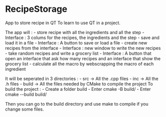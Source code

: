 # RecipeStorage
App to store recipe in QT
To learn to use QT in a project.

The app will :
    - store recipe with all the ingredients and all the step
        - Interface : 3 colums for the recipes, the ingredients and the step
    - save and load it in a file
        - Interface : A button to save or load a file
    - create new recipes from the interface
        - Interface : new window to write the new recipes
    - take random recipes and write a grocery list
        - Interface : A button that open an interface that ask how many recipes and an interface that show the grocery list
    - calculate all the macro by webscrapping the macro of each ingredient

It will be seperated in 3 directories :
    - src -> All the .cpp files
    - inc -> All the .h files
    - build -> All the files needed by CMake to compile the project
To build the project : 
    - Create a folder build
    - Enter cmake -B build/
    - Enter cmake --build build/

Then you can go to the build directory and use make to compile if you change some files.